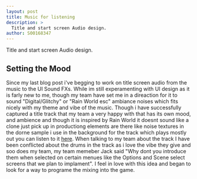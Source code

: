 ```yaml
---
layout: post
title: Music for listening
description: >
  Title and start screen Audio design.
author: S00168347
---
```


Title and start screen Audio design.

## Setting the Mood
Since my last blog post i've begging to work on title screen audio from the music to the UI Sound FXs.
While im still experamenting with UI design as it is farly new to me, though my team have set me in a direaction for it to sound "Digital/Glitchy" or "Rain World esc" ambiance noises which fits nicely with my theme and vibe of the music.
Though i have successfully captured a title track that my team a very happy with that has its own mood, and ambience and though it is inspired by Rain World it doesnt sound like a clone just pick up in productiong elements are there like noise textures in the dorne sample i use in the background for the track which plays mostly out you can listen to it [here](https://clyp.it/4jxgxwlp).
When talking to my team about the track I have been conflicted about the drums in the track as i love the vibe they give and soo does my team, my team memeber Jack said "Why dont you introduce them when selected on certain menues like the Options and Scene select screens that we plan to implament". I feel in love with this idea and began to look for a way to programe the mixing into the game.